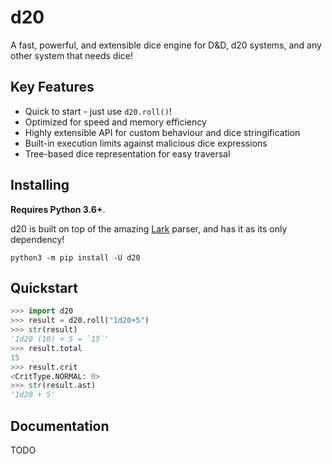 # d20

A fast, powerful, and extensible dice engine for D&D, d20 systems, and any other system that needs dice!

## Key Features
- Quick to start - just use `d20.roll()`!
- Optimized for speed and memory efficiency
- Highly extensible API for custom behaviour and dice stringification
- Built-in execution limits against malicious dice expressions
- Tree-based dice representation for easy traversal 

## Installing
**Requires Python 3.6+**.

d20 is built on top of the amazing [Lark](https://github.com/lark-parser/lark) parser, and has it as its only dependency!

```
python3 -m pip install -U d20
```

## Quickstart

```python
>>> import d20
>>> result = d20.roll("1d20+5")
>>> str(result)
'1d20 (10) + 5 = `15`'
>>> result.total
15
>>> result.crit
<CritType.NORMAL: 0>
>>> str(result.ast)
'1d20 + 5'
```

## Documentation

TODO